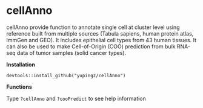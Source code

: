 # cellAnno
cellAnno provide function to annotate single cell at cluster level using reference built from multiple sources (Tabula sapiens, human protein atlas, ImmGen and GEO). It includes epithelial cell types from 43 human tissues. 
It can also be used to make Cell-of-Origin (COO) prediction from bulk RNA-seq data of tumor samples (solid cancer types).

**Installation**

`devtools::install_github("yupingz/cellAnno")`

**Functions**

Type `?cellAnno` and `?cooPredict` to see help information
